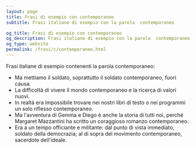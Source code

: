 ```yaml
---
layout: page
title: Frasi di esempio con contemporaneo 
subtitle: Frasi italiane di esempio con la parola  contemporaneo

og_title: Frasi di esempio con contemporaneo 
og_description: Frasi italiane di esempio con la parola  contemporaneo
og_type: website
permalink: /frasi/c/contemporaneo.html
---
```


Frasi italiane di esempio contenenti la parola contemporaneo:


- Ma mettiamo il soldato, soprattutto il soldato contemporaneo, fuori causa.
- La difficoltà di vivere il mondo contemporaneo e la ricerca di valori nuovi.
- In realtà era impossibile trovare nei nostri libri di testo o nei programmi un solo riflesso contemporaneo.
- Ma l'avventura di Gemma e Diego è anche la storia di tutti noi, perché Margaret Mazzantini ha scritto un coraggioso romanzo contemporaneo.
- Era a un tempo officiante e militante: dal punto di vista immediato, soldato della democrazia; al di sopra del movimento contemporaneo, sacerdote dell'ideale.
